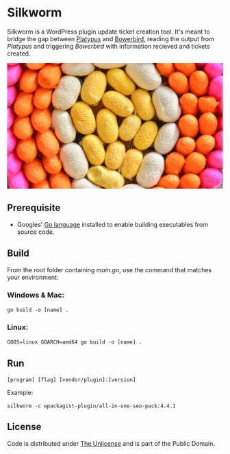 # Silkworm

Silkworm is a WordPress plugin update ticket creation tool. It's meant to bridge the gap between [Platypus](https://github.com/nausicaan/platypus.git) and [Bowerbird](https://github.com/nausicaan/bowerbird.git), reading the output from *Platypus* and triggering *Bowerbird* with information recieved and tickets created.

![Silkworm](cocoons.webp)

## Prerequisite

- Googles' [Go language](https://go.dev) installed to enable building executables from source code.

## Build

From the root folder containing *main.go*, use the command that matches your environment:

### Windows & Mac:

``` console
go build -o [name] .
```

### Linux:

``` console
GOOS=linux GOARCH=amd64 go build -o [name] .
```

## Run

``` console
[program] [flag] [vendor/plugin]:[version]
```

Example:

``` console
silkworm -c wpackagist-plugin/all-in-one-seo-pack:4.4.1
```

## License
Code is distributed under [The Unlicense](https://github.com/nausicaan/free/blob/main/LICENSE.md) and is part of the Public Domain.
